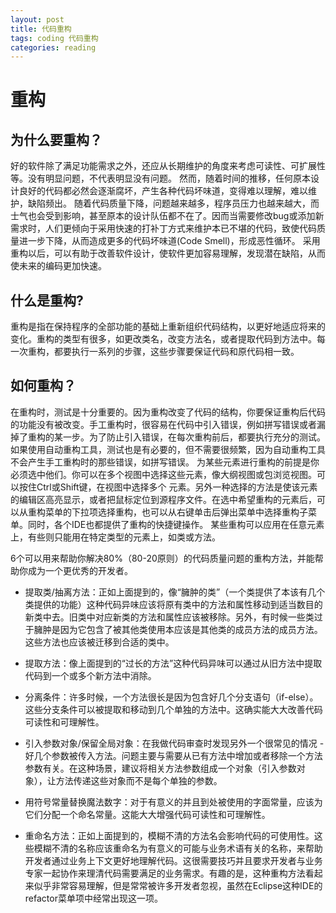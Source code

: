 ```yaml
---
layout: post
title: 代码重构
tags: coding 代码重构
categories: reading
---
```



# 重构

## 为什么要重构？
好的软件除了满足功能需求之外，还应从长期维护的角度来考虑可读性、可扩展性等。没有明显问题，不代表明显没有问题。
然而，随着时间的推移，任何原本设计良好的代码都必然会逐渐腐坏，产生各种代码坏味道，变得难以理解，难以维护，缺陷频出。
随着代码质量下降，问题越来越多，程序员压力也越来越大，而士气也会受到影响，甚至原本的设计队伍都不在了。因而当需要修改bug或添加新需求时，人们更倾向于采用快速的打补丁方式来维护本已不堪的代码，致使代码质量进一步下降，从而造成更多的代码坏味道(Code Smell)，形成恶性循环。
采用重构以后，可以有助于改善软件设计，使软件更加容易理解，发现潜在缺陷，从而使未来的编码更加快速。

## 什么是重构?
重构是指在保持程序的全部功能的基础上重新组织代码结构，以更好地适应将来的变化。重构的类型有很多，如更改类名，改变方法名，或者提取代码到方法中。每一次重构，都要执行一系列的步骤，这些步骤要保证代码和原代码相一致。

## 如何重构？
在重构时，测试是十分重要的。因为重构改变了代码的结构，你要保证重构后代码的功能没有被改变。手工重构时，很容易在代码中引入错误，例如拼写错误或者漏掉了重构的某一步。为了防止引入错误，在每次重构前后，都要执行充分的测试。
如果使用自动重构工具，测试也是有必要的，但不需要很频繁，因为自动重构工具不会产生手工重构时的那些错误，如拼写错误。
为某些元素进行重构的前提是你必须选中他们。你可以在多个视图中选择这些元素，像大纲视图或包浏览视图。可以按住Ctrl或Shift键，在视图中选择多个 元素。另外一种选择的方法是使该元素的编辑区高亮显示，或者把鼠标定位到源程序文件。在选中希望重构的元素后，可以从重构菜单的下拉项选择重构，也可以从右键单击后弹出菜单中选择重构子菜单。同时，各个IDE也都提供了重构的快捷键操作。
某些重构可以应用在任意元素上，有些则只能用在特定类型的元素上，如类或方法。

6个可以用来帮助你解决80%（80-20原则）的代码质量问题的重构方法，并能帮助你成为一个更优秀的开发者。

- 提取类/抽离方法：正如上面提到的，像“臃肿的类”（一个类提供了本该有几个类提供的功能）这种代码异味应该将原有类中的方法和属性移动到适当数目的新类中去。旧类中对应新类的方法和属性应该被移除。另外，有时候一些类过于臃肿是因为它包含了被其他类使用本应该是其他类的成员方法的成员方法。这些方法也应该被迁移到合适的类中。

- 提取方法：像上面提到的“过长的方法”这种代码异味可以通过从旧方法中提取代码到一个或多个新方法中消除。

- 分离条件：许多时候，一个方法很长是因为包含好几个分支语句（if-else）。这些分支条件可以被提取和移动到几个单独的方法中。这确实能大大改善代码可读性和可理解性。

- 引入参数对象/保留全局对象：在我做代码审查时发现另外一个很常见的情况 - 好几个参数被传入方法。问题主要与需要从已有方法中增加或者移除一个方法参数有关。在这种场景，建议将相关方法参数组成一个对象（引入参数对象），让方法传递这些对象而不是每个单独的参数。

- 用符号常量替换魔法数字：对于有意义的并且到处被使用的字面常量，应该为它们分配一个命名常量。这能大大增强代码可读性和可理解性。

- 重命名方法：正如上面提到的，模糊不清的方法名会影响代码的可使用性。这些模糊不清的名称应该重命名为有意义的可能与业务术语有关的名称，来帮助开发者通过业务上下文更好地理解代码。这很需要技巧并且要求开发者与业务专家一起协作来理清代码需要满足的业务需求。有趣的是，这种重构方法看起来似乎非常容易理解，但是常常被许多开发者忽视，虽然在Eclipse这种IDE的refactor菜单项中经常出现这一项。
